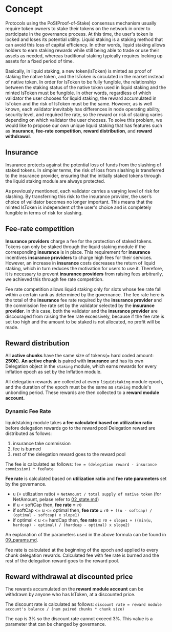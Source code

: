 <!-- order: 1 -->

# Concept

Protocols using the PoS(Proof-of-Stake) consensus mechanism usually require token owners to stake their tokens on the network 
in order to participate in the governance process. 
At this time, the user's token is locked and loses its potential utility. 
Liquid staking is a staking method that can avoid this loss of capital efficiency. 
In other words, liquid staking allows holders to earn staking rewards while still being able to trade or use their assets as needed, 
whereas traditional staking typically requires locking up assets for a fixed period of time.

Basically, in liquid staking, a new token(lsToken) is minted as proof of staking the native token, 
and the lsToken is circulated in the market instead of native token. 
In order for lsToken to be fully fungible, the relationship between the staking status of the native token used in liquid staking and the minted lsToken must be fungible. 
In other words, regardless of which validator the user chooses for liquid staking, 
the reward accumulated in lsToken and the risk of lsToken must be the same.
However, as is well known, each validator inevitably has differences in node operating ability, security level, and required fee rate, 
so the reward or risk of staking varies depending on which validator the user chooses. 
To solve this problem, we would like to propose our own unique liquid staking that has features such as 
**insurance**, **fee-rate competition**, **reward distribution**, and **reward withdrawal**.

## Insurance

Insurance protects against the potential loss of funds from the slashing of staked tokens. 
In simpler terms, the risk of loss from slashing is transferred to the insurance provider, 
ensuring that the initially staked tokens through the liquid staking module are always protected. 

As previously mentioned, each validator carries a varying level of risk for slashing. 
By transferring this risk to the insurance provider, the user’s choice of validator becomes no longer important. 
This means that the minted lsToken is independent of the user's choice and is completely fungible in terms of risk for slashing.

## Fee-rate competition

**Insurance providers** charge a fee for the protection of staked tokens. 
Tokens can only be staked through the liquid staking module if the corresponding **insurance** is in place. 
This requirement for **insurance** incentives **insurance providers** to charge high fees for their services. 
However, an increase in **insurance** costs decreases the return of liquid staking, which in turn reduces the motivation for users to use it. 
Therefore, it is necessary to prevent **insurance providers** from raising fees arbitrarily, we achieved this through fee rate competition.

Fee rate competition allows liquid staking only for slots whose fee rate fall within a certain rank as determined by the governance.
The fee rate here is the total of the **insurance** fee rate required by the **insurance provider** and the commission fee rate set by the validator selected by the **insurance provider**. 
In this case, both the validator and the **insurance provider** are discouraged from raising the fee rate excessively, 
because if the fee rate is set too high and the amount to be staked is not allocated, no profit will be made.

## Reward distribution

All **active chunks** have the same size of tokens(= hard coded amount: **250K**). **An active chunk** is paired with **insurance** and 
has its own Delegation object in the `staking` module, which earns rewards for every inflation epoch as set by the Inflation module.

All delegation rewards are collected at every `liquidstaking` module epoch, and the duration of the epoch must be the same as `staking` module's unbonding period. 
These rewards are then collected to a **reward module account.**

### Dynamic Fee Rate

liquidstaking module takes **a fee calculated based on utilization ratio** before delegation rewards go to the reward pool
Delegation reward are distributed as follows:
1. insurance take commission 
2. fee is burned
3. rest of the delegation reward goes to the reward pool

The fee is calculated as follows: `fee = (delegation reward - insurance commission) * feeRate`

**Fee rate** is calculated based on **utilization ratio** and **fee rate parameters** set by the governance.
* u (= utilization ratio) = `NetAmount / total supply of native token` (for NetAmount, pelase refer to [02_state.md](02_state.md#netamountstate-in-memory-only))
* if u < softCap then, **fee rate =** `r0`
* if softCap <= u <= optimal then, **fee rate =** `r0 + ((u - softcap) / (optimal - softcap) x slope1)`
* if optimal < u <= hardCap then, **fee rate =** `r0 + slope1 + ((min(u, hardcap) - optimal) / (hardcap - optimal) x slope2)`

An explanation of the parameters used in the above formula can be found in [09_params.md](09_params.md). 

Fee rate is calculated at the beginning of the epoch and applied to every chunk delegation rewards.
Calculated fee with fee rate is burned and the rest of the delegation reward goes to the reward pool.

## Reward withdrawal at discounted price

The rewards accumulated on the **reward module account** can be withdrawn by anyone who has lsToken, at a discounted price.

The discount rate is calculated as follows: `discount rate = reward module account's balance / (num paired chunks * chunk size)`

The cap is 3% so the discount rate cannot exceed 3%. This value is a parameter that can be changed by governance.